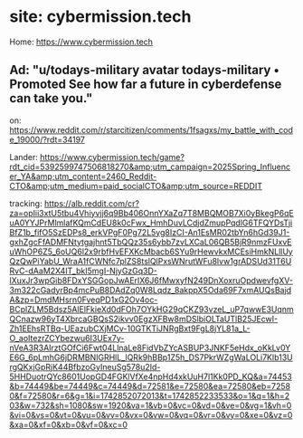 # site: cybermission.tech
Home: https://www.cybermission.tech
## Ad: "u/todays-military avatar todays-military • Promoted  See how far a future in cyberdefense can take you."

on: https://www.reddit.com/r/starcitizen/comments/1fsagxs/my_battle_with_code_19000/?rdt=34197

Lander: https://www.cybermission.tech/game?rdt_cid=5392599747506818270&amp;utm_campaign=2025Spring_Influencer_YA&amp;utm_content=2460_Reddit-CTO&amp;utm_medium=paid_socialCTO&amp;utm_source=REDDIT

tracking: https://alb.reddit.com/cr?za=opIii3xtU5tbu4Vhiyvjj6q9Bb406OnnYXaZq7T8MBQMOB7Xi0yBkegP6qEuA0YYJPrMlmlafKQmCdEU8k0cFwx_HmhDuvLCdjdZmupPqdlG6TFQYDsTjiBfZ1b_fifO5SzEDPs8_erkVPgF0Pg72L5yg8IzCI-An1EsMR02tbYn6hGd39J1-gxhZgcFfADMFNtytgajhnt5TbQQz35s6ybb7zvLXCaL06QB5BjR9nmzFUxvEuWhOP6Z5_6oUQ6l2x9rbfHvEFXKcMbacb6SYu9rHewvkxMCEsiHmkNLllUyQzQwPiYabU_WraA1fCWNfc7plZS8tslQlPxsWNrutWFu8lvw1grADSUd31T6URvC-dAaM2X4IT_bkI5mgI-NjyGzGq3D-lXuxJr3wpGib8FDxYSGGopJwAErIX6J6fMwxyfN249DnXoxruOpdwevfgXV-3m322cGadyrBp4mcPuB8DAdZq0W8Lqdz_8akppX5Oda69F7xmAUQsBajdA&zp=DmdMHsrn0FveqPD1xG2Ov4oc-BCplZLM5Bdsz5AlElFkieXd0dFOh7OYkHG29qCKZ93vzeL_uP7qwwE3UqnmQCnazw96yT4XbrcaGBQsS2ikvv0EgzXFBw8mDSlbiOLTaUTlB25JEcwI-Zh1EEhsRTBq-UEazubCXjMCv-10GTKTiJNRgBxt9FgL8jYL81a_L-O_aoItezrZCYbezwu6I3UEx7y-nVeA3R3AIrztGOfCi6Fwt04LlnaLe8FidVbZYcASBUP3JNKF5eHdx_oKkLv0YE6G_6pLmhG6jDRMBNIGRHlL_lQRk9hBBp1Z5h_DS7PkrWZgWaLOLi7Klb13UrgQKxjGpRjK44BfbzoGyIneuSg578u2Id-5HHDuotrQYc8601UopGD4FGKlVfXe4npHd4xkUuH7l1Kk0PD_KQ&a=74453&b=74449&be=74449&c=74449&d=72581&e=72580&ea=72580&eb=72580&f=72580&r=6&g=1&i=1742852072013&t=1742852233533&o=1&q=1&h=203&w=732&sh=1080&sw=1920&va=1&vb=0&vc=0&vd=0&ve=0&vg=1&vh=0&vi=0&vs=0&vt=0&vu=0&vv=0&vx=0&vw=0&vq=0&vr=0&vy=0&xe=0&vz=0&xa=0&xf=0&xb=0&vf=0&xc=0
